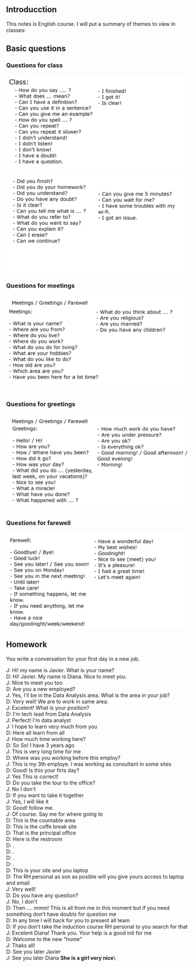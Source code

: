 ## Introducction

This notes is English course. I will put a summary of themes to view in classes:


## Basic questions

### Questions for class

![Sin titulo](imagenes/class.jpg)

![Sin titulo](imagenes/class2.jpg)


### Questions for meetings

![](imagenes/meetings.jpg)


### Questions for greetings

![](imagenes/greetings.jpg)


### Questions for farewell

![](imagenes/farewell.jpg)

## Homework

You write a conversation for your first day in a new job.

J: Hi! my name is Javier. What is your name?\
D: Hi! Javier. My name is Diana. Nice to meet you.\
J: Nice to meet you too\
D: Are you a new employed?\
J: Yes, I'll be in the Data Analysis area. What is the area in your job?\
D: Very well! We are to work in same area.\
J: Excelent! What is your position?\
D: I'm tech lead from Data Analysis\
J: Perfect! I'm data analyst\
J: I hope to learn very much from you\
D: Here all learn from all\
J: How much time working here?\
D: So So! I have 3 years ago\
J: This is very long time for me\
D: Where was you working before this employ?\
J: This is my 3th employe. I was working as consultant in some sites\
D: Good! Is this your firts day?\
J: Yes This is correct!\
D: Do you take the tour to the office?\
J: No I don't\
D: If you want to take it together\
J: Yes, I will like it\
D: Good! follow me.\
J: Of course. Say me for where going to\
D: This is the countable area\
D: This is the coffe break site\
D: That is the principal office\
D: Here is the restroom\
D: .\
D: .\
D: .\
D: .\
D: This is your site and you laptop\
D: The RH personal as son as posible will you give yours access to laptop and email\
J: Very well!\
D: Do you have any question?\
J: No, I don't\
D: Then .... mmm! This is all from me in this moment but if you need something don't have doubts for question me \
D: In any time I will back for you to present all team\
D: If you don't take the induction course RH personal to you search for that\
J: Excelent Diana! Thank you. Your help is a good init for me\
D: Welcome to the new "home"\
J: Thaks all!\
D: See you later Javier\
J: See you later Diana **She is a girl very nice**\
